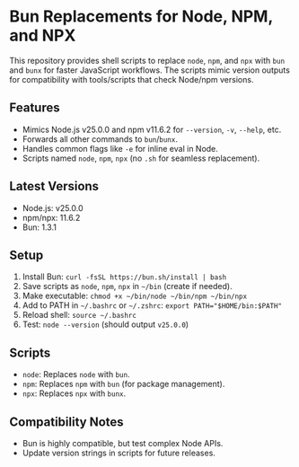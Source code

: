 # Bun Replacements for Node, NPM, and NPX

This repository provides shell scripts to replace `node`, `npm`, and `npx` with `bun` and `bunx` for faster JavaScript workflows. The scripts mimic version outputs for compatibility with tools/scripts that check Node/npm versions.

## Features
- Mimics Node.js v25.0.0 and npm v11.6.2 for `--version`, `-v`, `--help`, etc.
- Forwards all other commands to `bun`/`bunx`.
- Handles common flags like `-e` for inline eval in Node.
- Scripts named `node`, `npm`, `npx` (no `.sh` for seamless replacement).

## Latest Versions
- Node.js: v25.0.0
- npm/npx: 11.6.2
- Bun: 1.3.1

## Setup
1. Install Bun: `curl -fsSL https://bun.sh/install | bash`
2. Save scripts as `node`, `npm`, `npx` in `~/bin` (create if needed).
3. Make executable: `chmod +x ~/bin/node ~/bin/npm ~/bin/npx`
4. Add to PATH in `~/.bashrc` or `~/.zshrc`: `export PATH="$HOME/bin:$PATH"`
5. Reload shell: `source ~/.bashrc`
6. Test: `node --version` (should output `v25.0.0`)

## Scripts
- `node`: Replaces `node` with `bun`.
- `npm`: Replaces `npm` with `bun` (for package management).
- `npx`: Replaces `npx` with `bunx`.

## Compatibility Notes
- Bun is highly compatible, but test complex Node APIs.
- Update version strings in scripts for future releases.
